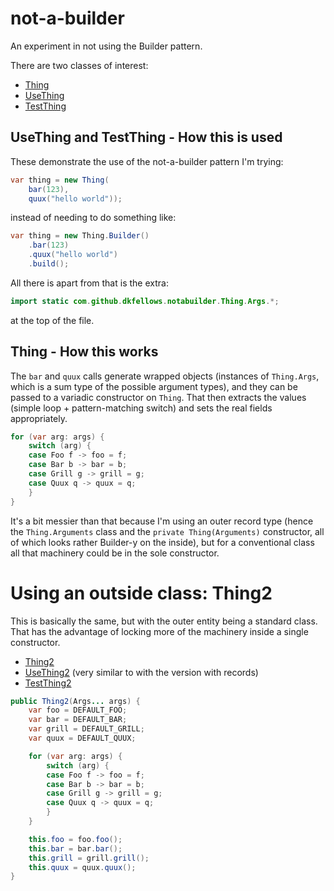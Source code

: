 # not-a-builder
An experiment in not using the Builder pattern.

There are two classes of interest:

* [Thing](https://github.com/dkfellows/not-a-builder/blob/main/src/main/java/com/github/dkfellows/notabuilder/Thing.java)
* [UseThing](https://github.com/dkfellows/not-a-builder/blob/main/src/main/java/com/github/dkfellows/notabuilder/UseThing.java)
* [TestThing](https://github.com/dkfellows/not-a-builder/blob/main/src/test/java/com/github/dkfellows/notabuilder/TestThing.java)

## UseThing and TestThing - How this is used

These demonstrate the use of the not-a-builder pattern I'm trying:
```java
var thing = new Thing(
    bar(123),
    quux("hello world"));
```
instead of needing to do something like:
```java
var thing = new Thing.Builder()
    .bar(123)
    .quux("hello world")
    .build();
```
All there is apart from that is the extra:
```java
import static com.github.dkfellows.notabuilder.Thing.Args.*;
```
at the top of the file.

## Thing - How this works
The `bar` and `quux` calls generate wrapped objects (instances of `Thing.Args`, which is a sum type of the possible argument types), and they can be passed to a variadic constructor on `Thing`. That then extracts the values (simple loop + pattern-matching switch) and sets the real fields appropriately.

```java
for (var arg: args) {
    switch (arg) {
    case Foo f -> foo = f;
    case Bar b -> bar = b;
    case Grill g -> grill = g;
    case Quux q -> quux = q;
    }
}
```

It's a bit messier than that because I'm using an outer record type (hence the `Thing.Arguments` class and the `private Thing(Arguments)` constructor, all of which looks rather Builder-y on the inside), but for a conventional class all that machinery could be in the sole constructor.

# Using an outside class: Thing2
This is basically the same, but with the outer entity being a standard class. That has the advantage of locking more of the machinery inside a single constructor.

* [Thing2](https://github.com/dkfellows/not-a-builder/blob/main/src/main/java/com/github/dkfellows/notabuilder/Thing2.java)
* [UseThing2](https://github.com/dkfellows/not-a-builder/blob/main/src/main/java/com/github/dkfellows/notabuilder/UseThing2.java) (very similar to with the version with records)
* [TestThing2](https://github.com/dkfellows/not-a-builder/blob/main/src/test/java/com/github/dkfellows/notabuilder/TestThing2.java)

```java
public Thing2(Args... args) {
    var foo = DEFAULT_FOO;
    var bar = DEFAULT_BAR;
    var grill = DEFAULT_GRILL;
    var quux = DEFAULT_QUUX;

    for (var arg: args) {
        switch (arg) {
        case Foo f -> foo = f;
        case Bar b -> bar = b;
        case Grill g -> grill = g;
        case Quux q -> quux = q;
        }
    }

    this.foo = foo.foo();
    this.bar = bar.bar();
    this.grill = grill.grill();
    this.quux = quux.quux();
}
```

